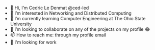 - 👋 Hi, I’m Cedric Le Denmat @ced-led
- 👀 I’m interested in Networking and Distributed Computing
- 🌱 I’m currently learning Computer Engineering at The Ohio State University
- 💞️ I’m looking to collaborate on any of the projects on my profile 😂
- 📫 How to reach me: through my profile email
- 💼 I'm looking for work

<!---
ced-led/ced-led is a ✨ special ✨ repository because its `README.md` (this file) appears on your GitHub profile.
You can click the Preview link to take a look at your changes.
--->
